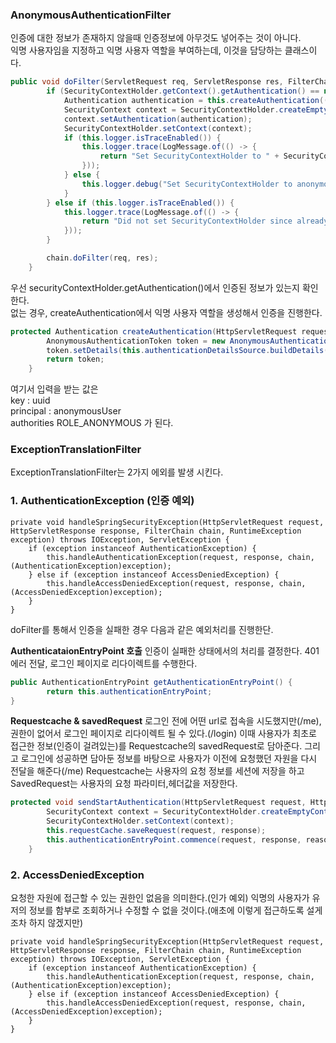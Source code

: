 ### AnonymousAuthenticationFilter
인증에 대한 정보가 존재하지 않을때 인증정보에 아무것도 넣어주는 것이 아니다.<br>
익명 사용자임을 지정하고 익명 사용자 역할을 부여하는데, 이것을 담당하는 클래스이다.
```java
public void doFilter(ServletRequest req, ServletResponse res, FilterChain chain) throws IOException, ServletException {
        if (SecurityContextHolder.getContext().getAuthentication() == null) {
            Authentication authentication = this.createAuthentication((HttpServletRequest)req);
            SecurityContext context = SecurityContextHolder.createEmptyContext();
            context.setAuthentication(authentication);
            SecurityContextHolder.setContext(context);
            if (this.logger.isTraceEnabled()) {
                this.logger.trace(LogMessage.of(() -> {
                    return "Set SecurityContextHolder to " + SecurityContextHolder.getContext().getAuthentication();
                }));
            } else {
                this.logger.debug("Set SecurityContextHolder to anonymous SecurityContext");
            }
        } else if (this.logger.isTraceEnabled()) {
            this.logger.trace(LogMessage.of(() -> {
                return "Did not set SecurityContextHolder since already authenticated " + SecurityContextHolder.getContext().getAuthentication();
            }));
        }

        chain.doFilter(req, res);
    }
```
우선 securityContextHolder.getAuthentication()에서 인증된 정보가 있는지 확인한다.<br>
없는 경우, createAuthentication에서 익명 사용자 역할을 생성해서 인증을 진행한다.
```java
protected Authentication createAuthentication(HttpServletRequest request) {
        AnonymousAuthenticationToken token = new AnonymousAuthenticationToken(this.key, this.principal, this.authorities);
        token.setDetails(this.authenticationDetailsSource.buildDetails(request));
        return token;
    }
```
여기서 입력을 받는 값은 <br>
key : uuid <br>
principal : anonymousUser <br>
authorities ROLE_ANONYMOUS 가 된다. <br>


### ExceptionTranslationFilter

ExceptionTranslationFilter는 2가지 에외를 발생 시킨다.

### 1. AuthenticationException (인증 예외)
```
private void handleSpringSecurityException(HttpServletRequest request, HttpServletResponse response, FilterChain chain, RuntimeException exception) throws IOException, ServletException {
    if (exception instanceof AuthenticationException) {
        this.handleAuthenticationException(request, response, chain, (AuthenticationException)exception);
    } else if (exception instanceof AccessDeniedException) {
        this.handleAccessDeniedException(request, response, chain, (AccessDeniedException)exception);
    }
}
```
doFilter를 통해서 인증을 실패한 경우 다음과 같은 예외처리를 진행한단.

**AuthenticataionEntryPoint 호출**
인증이 실패한 상태에서의 처리를 결정한다. 401에러 전달, 로그인 페이지로 리다이렉트를 수행한다.
```java
public AuthenticationEntryPoint getAuthenticationEntryPoint() {
        return this.authenticationEntryPoint;
}
```

**Requestcache & savedRequest**
로그인 전에 어떤 url로 접속을 시도했지만(/me), 권한이 없어서 로그인 페이지로 리다이렉트 될 수 있다.(/login)
이때 사용자가 최초로 접근한 정보(인증이 걸려있는)를 Requestcache의 savedRequest로 담아준다. 그리고 로그인에 성공하면 
담아둔 정보를 바탕으로 사용자가 이전에 요청했던 자원을 다시 전달을 해준다(/me)
Requestcache는 사용자의 요청 정보를 세션에 저장을 하고 SavedRequest는 사용자의 요청 파라미터,헤더값을 저장한다.
```java
protected void sendStartAuthentication(HttpServletRequest request, HttpServletResponse response, FilterChain chain, AuthenticationException reason) throws ServletException, IOException {
        SecurityContext context = SecurityContextHolder.createEmptyContext();
        SecurityContextHolder.setContext(context);
        this.requestCache.saveRequest(request, response);
        this.authenticationEntryPoint.commence(request, response, reason);
    }
```

### 2. AccessDeniedException
요청한 자원에 접근할 수 있는 권한인 없음을 의미한다.(인가 예외) 익명의 사용자가 유저의 정보를 함부로 조회하거나 수정할 수 없을 것이다.(애초에 이렇게 접근하도록 설게조차 하지 않겠지만)
```
private void handleSpringSecurityException(HttpServletRequest request, HttpServletResponse response, FilterChain chain, RuntimeException exception) throws IOException, ServletException {
    if (exception instanceof AuthenticationException) {
        this.handleAuthenticationException(request, response, chain, (AuthenticationException)exception);
    } else if (exception instanceof AccessDeniedException) {
        this.handleAccessDeniedException(request, response, chain, (AccessDeniedException)exception);
    }
}
```
